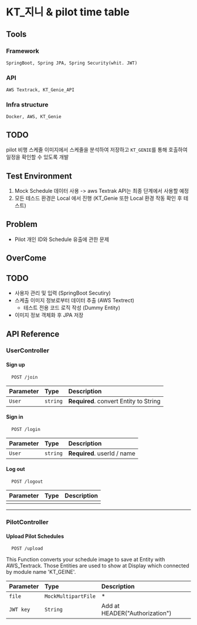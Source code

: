 # KT_지니 & pilot time table

## Tools

### Framework
	SpringBoot, Spring JPA, Spring Security(whit. JWT)

### API
	AWS Textrack, KT_Genie_API

### Infra structure
	Docker, AWS, KT_Genie

## TODO
pilot 비행 스케줄 이미지에서 스케줄을 분석하여 저장하고 `KT_GENIE`를 통해 호출하여 일정을 확인할 수 있도록 개발

## Test Environment
1. Mock Schedule 데이터 사용 -> aws Textrak API는 최종 단계에서 사용할 예정
2. 모든 테스드 환경은 Local 에서 진행 (KT_Genie 또한 Local 환경 작동 확인 후 테스트)


## Problem
- Pilot 개인 ID와 Schedule 유출에 관한 문제


## OverCome

## TODO
- 사용자 관리 및 입력 (SpringBoot Secutiry)
- 스케출 이미지 정보로부터 데이터 추출 (AWS Textrect)
  - 테스트 전용 코드 로직 작성 (Dummy Entity)
- 이미지 정보 객체화 후 JPA 저장

## API Reference

### UserController
#### Sign up

```http
  POST /join

```

| Parameter | Type     | Description                       |
| :-------- | :------- | :-------------------------------- |
| `User`      | `string` | **Required**. convert Entity to String |

#### Sign in

```http
  POST /login
```

| Parameter | Type     | Description                       |
| :-------- | :------- | :-------------------------------- |
| `User`      | `string` | **Required**. userId / name |


#### Log out

```http
  POST /logout
```

| Parameter | Type     | Description                       |
| :-------- | :------- | :-------------------------------- |
|       |  | |


---

### PilotController
#### Upload Pilot Schedules

```http
  POST /upload
```

This Function converts your schedule image to save at Entity with AWS_Textrack.
Those Entities are used to show at Display which connected by module name 'KT_GEINE'.

| Parameter | Type     | Description                |
| :-------- | :------- | :------------------------- |
| `file` | `MockMultipartFile` | * |
|`JWT key`|`String`|Add at HEADER("Authorization")|

